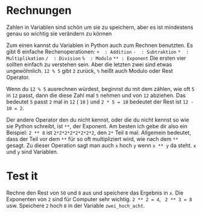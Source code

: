 # Rechnungen
Zahlen in Variablen sind schön um sie zu speichern,
aber es ist mindestens genau so wichtig sie verändern zu können

Zum einen kannst du Variablen in Python auch zum Rechnen benutzten.
Es gibt 6 einfache Rechenoperationen:
`+  : Addition`
`-  : Subtraktion`
`*  : Multiplikation`
`/  : Division`
`%  : Modulo`
`** : Exponent`
Die ersten vier sollten einfach zu verstehen sein.
Aber die letzten zwei sind etwas ungewöhnlich.
`12 % 5` gibt `2` zurück, `%` heißt auch Modulo oder Rest Operator.

Wenn du `12 % 5` ausrechnen würdest, beginnst du mit dem zählen, wie oft
`5` in `12` passt, dann die diese Zahl mal `5` nehmen und von `12` abziehen.
Das bedeutet `5` passt `2` mal in `12` ( `10` ) und `2 * 5 = 10`
bedeutet der Rest ist `12 - 10 = 2`.

Der andere Operator den du nicht kennst,
oder die du nicht kennst so wie sie Python schreibt,
ist `**`, der Exponent.
Am besten ich gebe dir also ein Beispiel:
`2 ** 8` ist `2*2*2*2*2*2*2*2`, den `2*` Teil `8` mal.
Allgemein bedeutet, dass der Teil vor dem `**` für so
oft multipliziert wird, wie nach dem `**` gesagt.
Zu dieser Operation sagt man auch `x` hoch `y` wenn `x ** y`
da steht. `x` und `y` sind Variablen.

# Test it
Rechne den Rest von `50` und `8` aus und speichere das Ergebnis
in `x`.
Die Exponenten von `2` sind für Computer sehr wichtig.
`2 ** 2 = 4`,  ` 2 ** 3 = 8` usw.
Speichere `2` hoch `8` in der Variable `zwei_hoch_acht`.
